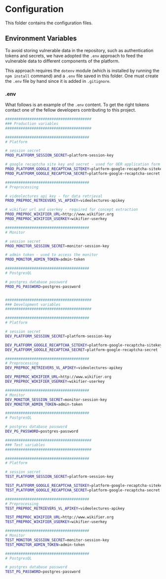 # Configuration

This folder contains the configuration files.

## Environment Variables

To avoid storing vulnerable data in the repository, such as authentication tokens
and secrets, we have adopted the `.env` approach to feed the vulnerable data to
different components of the platform.

This approach requires the `dotenv` module (which is installed by running the
`npm install` command) and a `.env` file saved in this folder. One must create the
`.env` file by hand since it is added in `.gitignore`.

### .env
What follows is an example of the `.env` content. To get the right tokens contact
one of the fellow developers contributing to this project.

```bash
#######################################
### Production variables
#######################################

######################################
# Platform

# session secret
PROD_PLATFORM_SESSION_SECRET=platform-session-key

# google recaptcha site key and secret - used for OER application form
PROD_PLATFORM_GOOGLE_RECAPTCHA_SITEKEY=platform-google-recaptcha-sitekey
PROD_PLATFORM_GOOGLE_RECAPTCHA_SECRET=platform-google-recaptcha-secret

######################################
# Preprocessing

# videolectures api key - for data retrieval
PROD_PREPROC_RETRIEVERS_VL_APIKEY=videolectures-apikey

# wikifier url and userkey - required for concept extraction
PROD_PREPROC_WIKIFIER_URL=http://www.wikifier.org
PROD_PREPROC_WIKIFIER_USERKEY=wikifier-userkey

######################################
# Monitor

# session secret
PROD_MONITOR_SESSION_SECRET=monitor-session-key

# admin token - used to access the monitor
PROD_MONITOR_ADMIN_TOKEN=admin-token

######################################
# PostgresQL

# postgres database password
PROD_PG_PASSWORD=postgres-password


#######################################
### Development variables
#######################################

######################################
# Platform

# session secret
DEV_PLATFORM_SESSION_SECRET=platform-session-key

DEV_PLATFORM_GOOGLE_RECAPTCHA_SITEKEY=platform-google-recaptcha-sitekey
DEV_PLATFORM_GOOGLE_RECAPTCHA_SECRET=platform-google-recaptcha-secret

######################################
# Preprocessing
DEV_PREPROC_RETRIEVERS_VL_APIKEY=videolectures-apikey

DEV_PREPROC_WIKIFIER_URL=http://www.wikifier.org
DEV_PREPROC_WIKIFIER_USERKEY=wikifier-userkey

######################################
# Monitor
DEV_MONITOR_SESSION_SECRET=monitor-session-key
DEV_MONITOR_ADMIN_TOKEN=admin-token

######################################
# PostgresQL

# postgres database password
DEV_PG_PASSWORD=postgres-password

#######################################
### Test variables
#######################################

######################################
# Platform

# session secret
TEST_PLATFORM_SESSION_SECRET=platform-session-key

TEST_PLATFORM_GOOGLE_RECAPTCHA_SITEKEY=platform-google-recaptcha-sitekey
TEST_PLATFORM_GOOGLE_RECAPTCHA_SECRET=platform-google-recaptcha-secret

######################################
# Preprocessing
TEST_PREPROC_RETRIEVERS_VL_APIKEY=videolectures-apikey

TEST_PREPROC_WIKIFIER_URL=http://www.wikifier.org
TEST_PREPROC_WIKIFIER_USERKEY=wikifier-userkey

######################################
# Monitor
TEST_MONITOR_SESSION_SECRET=monitor-session-key
TEST_MONITOR_ADMIN_TOKEN=admin-token

######################################
# PostgresQL

# postgres database password
TEST_PG_PASSWORD=postgres-password
```

